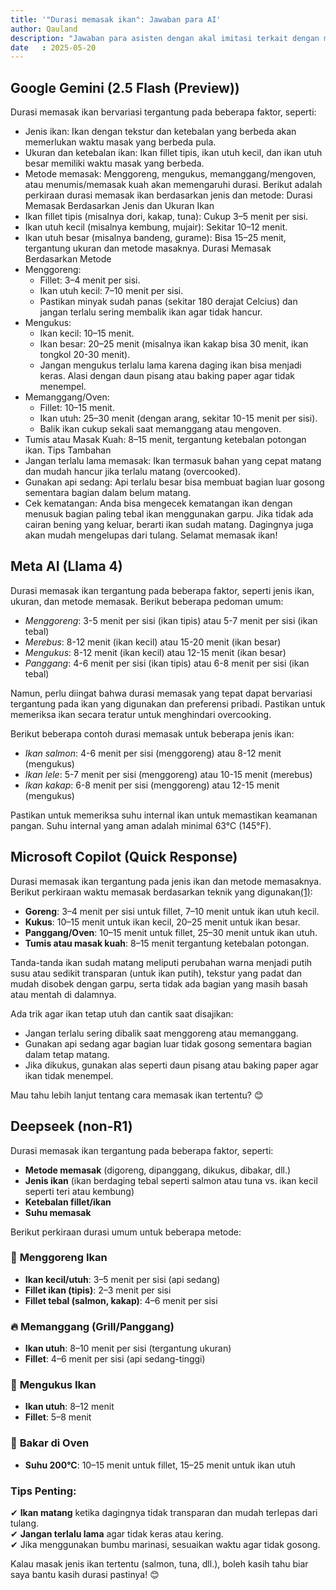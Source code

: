 ```yaml
---
title: '"Durasi memasak ikan": Jawaban para AI'
author: Qauland
description: "Jawaban para asisten dengan akal imitasi terkait dengan memasak hewan laut."
date   : 2025-05-20
---
```


## Google Gemini (2.5 Flash (Preview))

Durasi memasak ikan bervariasi tergantung pada beberapa faktor, seperti:
 * Jenis ikan: Ikan dengan tekstur dan ketebalan yang berbeda akan memerlukan waktu masak yang berbeda pula.
 * Ukuran dan ketebalan ikan: Ikan fillet tipis, ikan utuh kecil, dan ikan utuh besar memiliki waktu masak yang berbeda.
 * Metode memasak: Menggoreng, mengukus, memanggang/mengoven, atau menumis/memasak kuah akan memengaruhi durasi.
Berikut adalah perkiraan durasi memasak ikan berdasarkan jenis dan metode:
Durasi Memasak Berdasarkan Jenis dan Ukuran Ikan
 * Ikan fillet tipis (misalnya dori, kakap, tuna): Cukup 3–5 menit per sisi.
 * Ikan utuh kecil (misalnya kembung, mujair): Sekitar 10–12 menit.
 * Ikan utuh besar (misalnya bandeng, gurame): Bisa 15–25 menit, tergantung ukuran dan metode masaknya.
Durasi Memasak Berdasarkan Metode
 * Menggoreng:
   * Fillet: 3–4 menit per sisi.
   * Ikan utuh kecil: 7–10 menit per sisi.
   * Pastikan minyak sudah panas (sekitar 180 derajat Celcius) dan jangan terlalu sering membalik ikan agar tidak hancur.
 * Mengukus:
   * Ikan kecil: 10–15 menit.
   * Ikan besar: 20–25 menit (misalnya ikan kakap bisa 30 menit, ikan tongkol 20-30 menit).
   * Jangan mengukus terlalu lama karena daging ikan bisa menjadi keras. Alasi dengan daun pisang atau baking paper agar tidak menempel.
 * Memanggang/Oven:
   * Fillet: 10–15 menit.
   * Ikan utuh: 25–30 menit (dengan arang, sekitar 10-15 menit per sisi).
   * Balik ikan cukup sekali saat memanggang atau mengoven.
 * Tumis atau Masak Kuah: 8–15 menit, tergantung ketebalan potongan ikan.
Tips Tambahan
 * Jangan terlalu lama memasak: Ikan termasuk bahan yang cepat matang dan mudah hancur jika terlalu matang (overcooked).
 * Gunakan api sedang: Api terlalu besar bisa membuat bagian luar gosong sementara bagian dalam belum matang.
 * Cek kematangan: Anda bisa mengecek kematangan ikan dengan menusuk bagian paling tebal ikan menggunakan garpu. Jika tidak ada cairan bening yang keluar, berarti ikan sudah matang. Dagingnya juga akan mudah mengelupas dari tulang.
Selamat memasak ikan!

## Meta AI (Llama 4)

Durasi memasak ikan tergantung pada beberapa faktor, seperti jenis ikan, ukuran, dan metode memasak. Berikut beberapa pedoman umum:

- *Menggoreng*: 3-5 menit per sisi (ikan tipis) atau 5-7 menit per sisi (ikan tebal)
- *Merebus*: 8-12 menit (ikan kecil) atau 15-20 menit (ikan besar)
- *Mengukus*: 8-12 menit (ikan kecil) atau 12-15 menit (ikan besar)
- *Panggang*: 4-6 menit per sisi (ikan tipis) atau 6-8 menit per sisi (ikan tebal)

Namun, perlu diingat bahwa durasi memasak yang tepat dapat bervariasi tergantung pada ikan yang digunakan dan preferensi pribadi. Pastikan untuk memeriksa ikan secara teratur untuk menghindari overcooking.

Berikut beberapa contoh durasi memasak untuk beberapa jenis ikan:

- *Ikan salmon*: 4-6 menit per sisi (menggoreng) atau 8-12 menit (mengukus)
- *Ikan lele*: 5-7 menit per sisi (menggoreng) atau 10-15 menit (merebus)
- *Ikan kakap*: 6-8 menit per sisi (menggoreng) atau 12-15 menit (mengukus)

Pastikan untuk memeriksa suhu internal ikan untuk memastikan keamanan pangan. Suhu internal yang aman adalah minimal 63°C (145°F).

## Microsoft Copilot (Quick Response)

Durasi memasak ikan tergantung pada jenis ikan dan metode memasaknya. Berikut perkiraan waktu memasak berdasarkan teknik yang digunakan[(1)](https://www.idntimes.com/food/diet/fina-wahibatun-nisa-1/berapa-lama-waktu-ideal-untuk-memasak-ikan-agar-tidak-hancur?citationMarker=43dcd9a7-70db-4a1f-b0ae-981daa162054):

- **Goreng**: 3–4 menit per sisi untuk fillet, 7–10 menit untuk ikan utuh kecil.
- **Kukus**: 10–15 menit untuk ikan kecil, 20–25 menit untuk ikan besar.
- **Panggang/Oven**: 10–15 menit untuk fillet, 25–30 menit untuk ikan utuh.
- **Tumis atau masak kuah**: 8–15 menit tergantung ketebalan potongan.

Tanda-tanda ikan sudah matang meliputi perubahan warna menjadi putih susu atau sedikit transparan (untuk ikan putih), tekstur yang padat dan mudah disobek dengan garpu, serta tidak ada bagian yang masih basah atau mentah di dalamnya.

Ada trik agar ikan tetap utuh dan cantik saat disajikan:
- Jangan terlalu sering dibalik saat menggoreng atau memanggang.
- Gunakan api sedang agar bagian luar tidak gosong sementara bagian dalam tetap matang.
- Jika dikukus, gunakan alas seperti daun pisang atau baking paper agar ikan tidak menempel.

Mau tahu lebih lanjut tentang cara memasak ikan tertentu? 😊

## Deepseek (non-R1)

Durasi memasak ikan tergantung pada beberapa faktor, seperti:  
- **Metode memasak** (digoreng, dipanggang, dikukus, dibakar, dll.)  
- **Jenis ikan** (ikan berdaging tebal seperti salmon atau tuna vs. ikan kecil seperti teri atau kembung)  
- **Ketebalan fillet/ikan**  
- **Suhu memasak**  

Berikut perkiraan durasi umum untuk beberapa metode:  

### 🍳 **Menggoreng Ikan**  
- **Ikan kecil/utuh**: 3–5 menit per sisi (api sedang)  
- **Fillet ikan (tipis)**: 2–3 menit per sisi  
- **Fillet tebal (salmon, kakap)**: 4–6 menit per sisi  

### 🔥 **Memanggang (Grill/Panggang)**  
- **Ikan utuh**: 8–10 menit per sisi (tergantung ukuran)  
- **Fillet**: 4–6 menit per sisi (api sedang-tinggi)  

### 🍲 **Mengukus Ikan**  
- **Ikan utuh**: 8–12 menit  
- **Fillet**: 5–8 menit  

### 🧂 **Bakar di Oven**  
- **Suhu 200°C**: 10–15 menit untuk fillet, 15–25 menit untuk ikan utuh  

### Tips Penting:  
✔ **Ikan matang** ketika dagingnya tidak transparan dan mudah terlepas dari tulang.  
✔ **Jangan terlalu lama** agar tidak keras atau kering.  
✔ Jika menggunakan bumbu marinasi, sesuaikan waktu agar tidak gosong.  

Kalau masak jenis ikan tertentu (salmon, tuna, dll.), boleh kasih tahu biar saya bantu kasih durasi pastinya! 😊
